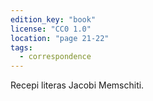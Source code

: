 ```yaml
---
edition_key: "book"
license: "CC0 1.0"
location: "page 21-22"
tags:
  - correspondence
---
```

Recepi
literas Jacobi Memschiti.
